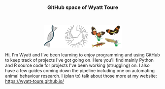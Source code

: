 <h3 align="center">
GitHub space of Wyatt Toure
</h3>

</br>

<p align="center">
<img src="https://github.com/wyatt-toure/wyatt-toure/blob/main/index-logo2.png" style="display:block; margin: 0 auto;"   width = '50%'>
</p>

Hi, I'm Wyatt and I've been learning to enjoy programming and using GitHub to keep track of projects I've got going on. Here you'll find mainly Python and R source code for projects I've been working (struggling) on. I also have a few guides coming down the pipeline including one on automating animal behaviour research. I (plan to) talk about those more at my website: </br> https://wyatt-toure.github.io/
